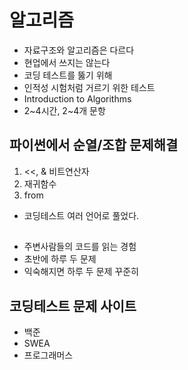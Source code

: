 # 알고리즘
- 자료구조와 알고리즘은 다르다
- 현업에서 쓰지는 않는다
- 코딩 테스트를 뚫기 위해
- 인적성 시험처럼 거르기 위한 테스트
- Introduction to Algorithms
- 2~4시간, 2~4개 문항
  
## 파이썬에서 순열/조합 문제해결
1. <<, & 비트연산자
2. 재귀함수
3. from
* 코딩테스트 여러 언어로 풀었다.

## 
- 주변사람들의 코드를 읽는 경험
- 초반에 하루 두 문제
- 익숙해지면 하루 두 문제 꾸준히

## 코딩테스트 문제 사이트
- 백준
- SWEA
- 프로그래머스